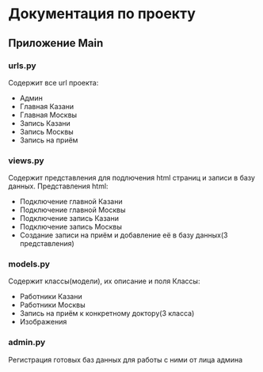 # Документация по проекту
## Приложение Main
### urls.py
Содержит все url проекта:
  - Админ
  - Главная Казани
  - Главная Москвы
  - Запись Казани
  - Запись Москвы
  - Запись на приём
### views.py
Содержит представления для подлючения html страниц и записи в базу данных.
Представления html:  
 - Подключение главной Казани
 - Подключение главной Москвы
 - Подключение запись Казани
 - Подключение запись Москвы
 - Создание записи на приём и добавление её в базу данных(3 представления)
### models.py
Содержит классы(модели), их описание и поля
Классы:  
 - Работники Казани
 - Работники Москвы
 - Запись на приём к конкретному доктору(3 класса)
 - Изображения
### admin.py
Регистрация готовых баз данных для работы с ними от лица админа


